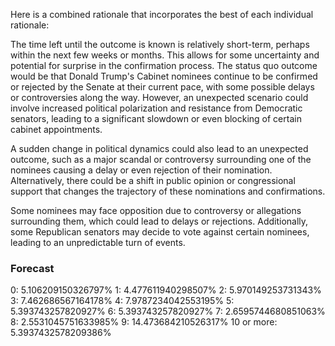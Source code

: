 Here is a combined rationale that incorporates the best of each individual rationale:

The time left until the outcome is known is relatively short-term, perhaps within the next few weeks or months. This allows for some uncertainty and potential for surprise in the confirmation process. The status quo outcome would be that Donald Trump's Cabinet nominees continue to be confirmed or rejected by the Senate at their current pace, with some possible delays or controversies along the way. However, an unexpected scenario could involve increased political polarization and resistance from Democratic senators, leading to a significant slowdown or even blocking of certain cabinet appointments.

A sudden change in political dynamics could also lead to an unexpected outcome, such as a major scandal or controversy surrounding one of the nominees causing a delay or even rejection of their nomination. Alternatively, there could be a shift in public opinion or congressional support that changes the trajectory of these nominations and confirmations.

Some nominees may face opposition due to controversy or allegations surrounding them, which could lead to delays or rejections. Additionally, some Republican senators may decide to vote against certain nominees, leading to an unpredictable turn of events.

### Forecast

0: 5.106209150326797%
1: 4.477611940298507%
2: 5.970149253731343%
3: 7.462686567164178%
4: 7.9787234042553195%
5: 5.393743257820927%
6: 5.393743257820927%
7: 2.6595744680851063%
8: 2.5531045751633985%
9: 14.473684210526317%
10 or more: 5.3937432578209386%